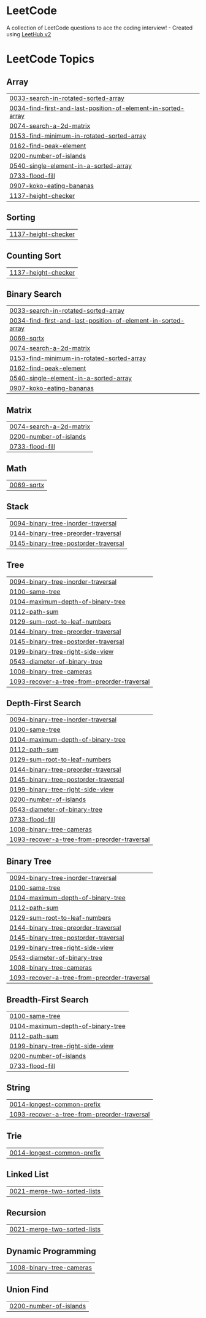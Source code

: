 # LeetCode
A collection of LeetCode questions to ace the coding interview! - Created using [LeetHub v2](https://github.com/arunbhardwaj/LeetHub-2.0)

<!---LeetCode Topics Start-->
# LeetCode Topics
## Array
|  |
| ------- |
| [0033-search-in-rotated-sorted-array](https://github.com/2107Kritika/LeetCode/tree/master/0033-search-in-rotated-sorted-array) |
| [0034-find-first-and-last-position-of-element-in-sorted-array](https://github.com/2107Kritika/LeetCode/tree/master/0034-find-first-and-last-position-of-element-in-sorted-array) |
| [0074-search-a-2d-matrix](https://github.com/2107Kritika/LeetCode/tree/master/0074-search-a-2d-matrix) |
| [0153-find-minimum-in-rotated-sorted-array](https://github.com/2107Kritika/LeetCode/tree/master/0153-find-minimum-in-rotated-sorted-array) |
| [0162-find-peak-element](https://github.com/2107Kritika/LeetCode/tree/master/0162-find-peak-element) |
| [0200-number-of-islands](https://github.com/2107Kritika/LeetCode/tree/master/0200-number-of-islands) |
| [0540-single-element-in-a-sorted-array](https://github.com/2107Kritika/LeetCode/tree/master/0540-single-element-in-a-sorted-array) |
| [0733-flood-fill](https://github.com/2107Kritika/LeetCode/tree/master/0733-flood-fill) |
| [0907-koko-eating-bananas](https://github.com/2107Kritika/LeetCode/tree/master/0907-koko-eating-bananas) |
| [1137-height-checker](https://github.com/2107Kritika/LeetCode/tree/master/1137-height-checker) |
## Sorting
|  |
| ------- |
| [1137-height-checker](https://github.com/2107Kritika/LeetCode/tree/master/1137-height-checker) |
## Counting Sort
|  |
| ------- |
| [1137-height-checker](https://github.com/2107Kritika/LeetCode/tree/master/1137-height-checker) |
## Binary Search
|  |
| ------- |
| [0033-search-in-rotated-sorted-array](https://github.com/2107Kritika/LeetCode/tree/master/0033-search-in-rotated-sorted-array) |
| [0034-find-first-and-last-position-of-element-in-sorted-array](https://github.com/2107Kritika/LeetCode/tree/master/0034-find-first-and-last-position-of-element-in-sorted-array) |
| [0069-sqrtx](https://github.com/2107Kritika/LeetCode/tree/master/0069-sqrtx) |
| [0074-search-a-2d-matrix](https://github.com/2107Kritika/LeetCode/tree/master/0074-search-a-2d-matrix) |
| [0153-find-minimum-in-rotated-sorted-array](https://github.com/2107Kritika/LeetCode/tree/master/0153-find-minimum-in-rotated-sorted-array) |
| [0162-find-peak-element](https://github.com/2107Kritika/LeetCode/tree/master/0162-find-peak-element) |
| [0540-single-element-in-a-sorted-array](https://github.com/2107Kritika/LeetCode/tree/master/0540-single-element-in-a-sorted-array) |
| [0907-koko-eating-bananas](https://github.com/2107Kritika/LeetCode/tree/master/0907-koko-eating-bananas) |
## Matrix
|  |
| ------- |
| [0074-search-a-2d-matrix](https://github.com/2107Kritika/LeetCode/tree/master/0074-search-a-2d-matrix) |
| [0200-number-of-islands](https://github.com/2107Kritika/LeetCode/tree/master/0200-number-of-islands) |
| [0733-flood-fill](https://github.com/2107Kritika/LeetCode/tree/master/0733-flood-fill) |
## Math
|  |
| ------- |
| [0069-sqrtx](https://github.com/2107Kritika/LeetCode/tree/master/0069-sqrtx) |
## Stack
|  |
| ------- |
| [0094-binary-tree-inorder-traversal](https://github.com/2107Kritika/LeetCode/tree/master/0094-binary-tree-inorder-traversal) |
| [0144-binary-tree-preorder-traversal](https://github.com/2107Kritika/LeetCode/tree/master/0144-binary-tree-preorder-traversal) |
| [0145-binary-tree-postorder-traversal](https://github.com/2107Kritika/LeetCode/tree/master/0145-binary-tree-postorder-traversal) |
## Tree
|  |
| ------- |
| [0094-binary-tree-inorder-traversal](https://github.com/2107Kritika/LeetCode/tree/master/0094-binary-tree-inorder-traversal) |
| [0100-same-tree](https://github.com/2107Kritika/LeetCode/tree/master/0100-same-tree) |
| [0104-maximum-depth-of-binary-tree](https://github.com/2107Kritika/LeetCode/tree/master/0104-maximum-depth-of-binary-tree) |
| [0112-path-sum](https://github.com/2107Kritika/LeetCode/tree/master/0112-path-sum) |
| [0129-sum-root-to-leaf-numbers](https://github.com/2107Kritika/LeetCode/tree/master/0129-sum-root-to-leaf-numbers) |
| [0144-binary-tree-preorder-traversal](https://github.com/2107Kritika/LeetCode/tree/master/0144-binary-tree-preorder-traversal) |
| [0145-binary-tree-postorder-traversal](https://github.com/2107Kritika/LeetCode/tree/master/0145-binary-tree-postorder-traversal) |
| [0199-binary-tree-right-side-view](https://github.com/2107Kritika/LeetCode/tree/master/0199-binary-tree-right-side-view) |
| [0543-diameter-of-binary-tree](https://github.com/2107Kritika/LeetCode/tree/master/0543-diameter-of-binary-tree) |
| [1008-binary-tree-cameras](https://github.com/2107Kritika/LeetCode/tree/master/1008-binary-tree-cameras) |
| [1093-recover-a-tree-from-preorder-traversal](https://github.com/2107Kritika/LeetCode/tree/master/1093-recover-a-tree-from-preorder-traversal) |
## Depth-First Search
|  |
| ------- |
| [0094-binary-tree-inorder-traversal](https://github.com/2107Kritika/LeetCode/tree/master/0094-binary-tree-inorder-traversal) |
| [0100-same-tree](https://github.com/2107Kritika/LeetCode/tree/master/0100-same-tree) |
| [0104-maximum-depth-of-binary-tree](https://github.com/2107Kritika/LeetCode/tree/master/0104-maximum-depth-of-binary-tree) |
| [0112-path-sum](https://github.com/2107Kritika/LeetCode/tree/master/0112-path-sum) |
| [0129-sum-root-to-leaf-numbers](https://github.com/2107Kritika/LeetCode/tree/master/0129-sum-root-to-leaf-numbers) |
| [0144-binary-tree-preorder-traversal](https://github.com/2107Kritika/LeetCode/tree/master/0144-binary-tree-preorder-traversal) |
| [0145-binary-tree-postorder-traversal](https://github.com/2107Kritika/LeetCode/tree/master/0145-binary-tree-postorder-traversal) |
| [0199-binary-tree-right-side-view](https://github.com/2107Kritika/LeetCode/tree/master/0199-binary-tree-right-side-view) |
| [0200-number-of-islands](https://github.com/2107Kritika/LeetCode/tree/master/0200-number-of-islands) |
| [0543-diameter-of-binary-tree](https://github.com/2107Kritika/LeetCode/tree/master/0543-diameter-of-binary-tree) |
| [0733-flood-fill](https://github.com/2107Kritika/LeetCode/tree/master/0733-flood-fill) |
| [1008-binary-tree-cameras](https://github.com/2107Kritika/LeetCode/tree/master/1008-binary-tree-cameras) |
| [1093-recover-a-tree-from-preorder-traversal](https://github.com/2107Kritika/LeetCode/tree/master/1093-recover-a-tree-from-preorder-traversal) |
## Binary Tree
|  |
| ------- |
| [0094-binary-tree-inorder-traversal](https://github.com/2107Kritika/LeetCode/tree/master/0094-binary-tree-inorder-traversal) |
| [0100-same-tree](https://github.com/2107Kritika/LeetCode/tree/master/0100-same-tree) |
| [0104-maximum-depth-of-binary-tree](https://github.com/2107Kritika/LeetCode/tree/master/0104-maximum-depth-of-binary-tree) |
| [0112-path-sum](https://github.com/2107Kritika/LeetCode/tree/master/0112-path-sum) |
| [0129-sum-root-to-leaf-numbers](https://github.com/2107Kritika/LeetCode/tree/master/0129-sum-root-to-leaf-numbers) |
| [0144-binary-tree-preorder-traversal](https://github.com/2107Kritika/LeetCode/tree/master/0144-binary-tree-preorder-traversal) |
| [0145-binary-tree-postorder-traversal](https://github.com/2107Kritika/LeetCode/tree/master/0145-binary-tree-postorder-traversal) |
| [0199-binary-tree-right-side-view](https://github.com/2107Kritika/LeetCode/tree/master/0199-binary-tree-right-side-view) |
| [0543-diameter-of-binary-tree](https://github.com/2107Kritika/LeetCode/tree/master/0543-diameter-of-binary-tree) |
| [1008-binary-tree-cameras](https://github.com/2107Kritika/LeetCode/tree/master/1008-binary-tree-cameras) |
| [1093-recover-a-tree-from-preorder-traversal](https://github.com/2107Kritika/LeetCode/tree/master/1093-recover-a-tree-from-preorder-traversal) |
## Breadth-First Search
|  |
| ------- |
| [0100-same-tree](https://github.com/2107Kritika/LeetCode/tree/master/0100-same-tree) |
| [0104-maximum-depth-of-binary-tree](https://github.com/2107Kritika/LeetCode/tree/master/0104-maximum-depth-of-binary-tree) |
| [0112-path-sum](https://github.com/2107Kritika/LeetCode/tree/master/0112-path-sum) |
| [0199-binary-tree-right-side-view](https://github.com/2107Kritika/LeetCode/tree/master/0199-binary-tree-right-side-view) |
| [0200-number-of-islands](https://github.com/2107Kritika/LeetCode/tree/master/0200-number-of-islands) |
| [0733-flood-fill](https://github.com/2107Kritika/LeetCode/tree/master/0733-flood-fill) |
## String
|  |
| ------- |
| [0014-longest-common-prefix](https://github.com/2107Kritika/LeetCode/tree/master/0014-longest-common-prefix) |
| [1093-recover-a-tree-from-preorder-traversal](https://github.com/2107Kritika/LeetCode/tree/master/1093-recover-a-tree-from-preorder-traversal) |
## Trie
|  |
| ------- |
| [0014-longest-common-prefix](https://github.com/2107Kritika/LeetCode/tree/master/0014-longest-common-prefix) |
## Linked List
|  |
| ------- |
| [0021-merge-two-sorted-lists](https://github.com/2107Kritika/LeetCode/tree/master/0021-merge-two-sorted-lists) |
## Recursion
|  |
| ------- |
| [0021-merge-two-sorted-lists](https://github.com/2107Kritika/LeetCode/tree/master/0021-merge-two-sorted-lists) |
## Dynamic Programming
|  |
| ------- |
| [1008-binary-tree-cameras](https://github.com/2107Kritika/LeetCode/tree/master/1008-binary-tree-cameras) |
## Union Find
|  |
| ------- |
| [0200-number-of-islands](https://github.com/2107Kritika/LeetCode/tree/master/0200-number-of-islands) |
<!---LeetCode Topics End-->